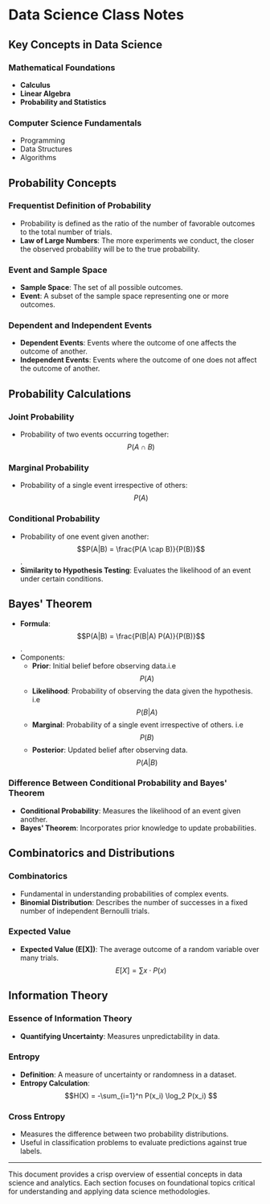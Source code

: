 # Data Science Class Notes

## Key Concepts in Data Science
### Mathematical Foundations
- **Calculus**
- **Linear Algebra**
- **Probability and Statistics**

### Computer Science Fundamentals
- Programming
- Data Structures
- Algorithms

## Probability Concepts
### Frequentist Definition of Probability
- Probability is defined as the ratio of the number of favorable outcomes to the total number of trials.
- **Law of Large Numbers**: The more experiments we conduct, the closer the observed probability will be to the true probability.

### Event and Sample Space
- **Sample Space**: The set of all possible outcomes.
- **Event**: A subset of the sample space representing one or more outcomes.

### Dependent and Independent Events
- **Dependent Events**: Events where the outcome of one affects the outcome of another.
- **Independent Events**: Events where the outcome of one does not affect the outcome of another.

## Probability Calculations
### Joint Probability
- Probability of two events occurring together: $$P(A \cap B)$$

### Marginal Probability
- Probability of a single event irrespective of others: $$P(A)$$

### Conditional Probability
- Probability of one event given another: $$P(A|B) = \frac{P(A \cap B)}{P(B)}$$.
- **Similarity to Hypothesis Testing**: Evaluates the likelihood of an event under certain conditions.

## Bayes' Theorem
- **Formula**: $$P(A|B) = \frac{P(B|A) P(A)}{P(B)}$$.
- Components:
  - **Prior**: Initial belief before observing data.i.e  $$P(A)$$
  - **Likelihood**: Probability of observing the data given the hypothesis. i.e $$P(B|A)$$
  - **Marginal**: Probability of a single event irrespective of others. i.e $$P(B)$$
  - **Posterior**: Updated belief after observing data.  $$P(A|B)$$

### Difference Between Conditional Probability and Bayes' Theorem
- **Conditional Probability**: Measures the likelihood of an event given another.
- **Bayes' Theorem**: Incorporates prior knowledge to update probabilities.

## Combinatorics and Distributions
### Combinatorics
- Fundamental in understanding probabilities of complex events.
- **Binomial Distribution**: Describes the number of successes in a fixed number of independent Bernoulli trials.

### Expected Value
- **Expected Value (E[X])**: The average outcome of a random variable over many trials.
  $$E[X] = \sum{x \cdot P(x)}$$

## Information Theory
### Essence of Information Theory
- **Quantifying Uncertainty**: Measures unpredictability in data.

### Entropy
- **Definition**: A measure of uncertainty or randomness in a dataset.
- **Entropy Calculation**:
  $$H(X) = -\sum_{i=1}^n P(x_i) \log_2 P(x_i) $$

### Cross Entropy
- Measures the difference between two probability distributions.
- Useful in classification problems to evaluate predictions against true labels.

---

This document provides a crisp overview of essential concepts in data science and analytics. Each section focuses on foundational topics critical for understanding and applying data science methodologies.


